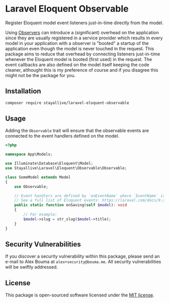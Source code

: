 # Laravel Eloquent Observable

Register Eloquent model event listeners just-in-time directly from the model.

Using [Observers](https://laravel.com/docs/9.x/eloquent#observers) can introduce a (significant) overhead on the application since they are usually registered in a service
provider which results in every model in your application with a observer is "booted" a startup of the application even though the model is never touched in the request. This
package aims to reduce that overhead by connecting listeners just-in-time whenever the Eloquent model is booted (first used) in the request. The event callbacks are also
defined on the model itself keeping the code cleaner, althought this is my preference of course and if you disagree this might not be the package for you.

## Installation

```bash
composer require stayallive/laravel-eloquent-observable
```

## Usage

Adding the `Observable` trait will ensure that the observable events are connected to the event handlers defined on the model.

```php
<?php

namespace App\Models;

use Illuminate\Database\Eloquent\Model;
use Stayallive\Laravel\Eloquent\Observable\Observable;

class SomeModel extends Model
{
    use Observable;

    // Event handlers are defined by `onEventName` where `EventName` is any valid Eloquent event (or custom event)
    // See a full list of Eloquent events: https://laravel.com/docs/9.x/eloquent#events
    public static function onSaving(self $model): void
    {
        // For example:
        $model->slug = str_slug($model->title);
    }
}
```

## Security Vulnerabilities

If you discover a security vulnerability within this package, please send an e-mail to Alex Bouma at `alex+security@bouma.me`. All security vulnerabilities will be swiftly
addressed.

## License

This package is open-sourced software licensed under the [MIT license](http://opensource.org/licenses/MIT).
